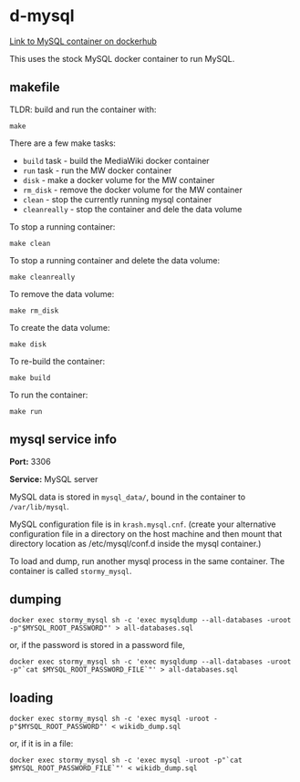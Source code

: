 # d-mysql

[Link to MySQL container on dockerhub](https://hub.docker.com/_/mysql/)

This uses the stock MySQL docker container to run MySQL.

## makefile

TLDR: build and run the container with:

```
make
```

There are a few make tasks:
* `build` task - build the MediaWiki docker container
* `run` task - run the MW docker container
* `disk` - make a docker volume for the MW container
* `rm_disk` - remove the docker volume for the MW container
* `clean` - stop the currently running mysql container
* `cleanreally` - stop the container and dele the data volume

To stop a running container:

```
make clean
```

To stop a running container and delete the data volume:

```
make cleanreally
```

To remove the data volume:

```
make rm_disk
```

To create the data volume:

```
make disk
```

To re-build the container:

```
make build
```

To run the container:

```
make run
```

## mysql service info

**Port:** 3306

**Service:** MySQL server

MySQL data is stored in `mysql_data/`, bound in the 
container to `/var/lib/mysql`.

MySQL configuration file is in `krash.mysql.cnf`.
(create your alternative configuration file in a directory on the host machine and then mount that directory location as /etc/mysql/conf.d inside the mysql container.)

To load and dump, run another mysql process in the same container.
The container is called `stormy_mysql`.

## dumping

```
docker exec stormy_mysql sh -c 'exec mysqldump --all-databases -uroot -p"$MYSQL_ROOT_PASSWORD"' > all-databases.sql
```

or, if the password is stored in a password file,

```
docker exec stormy_mysql sh -c 'exec mysqldump --all-databases -uroot -p"`cat $MYSQL_ROOT_PASSWORD_FILE`"' > all-databases.sql
```

## loading

```
docker exec stormy_mysql sh -c 'exec mysql -uroot -p"$MYSQL_ROOT_PASSWORD"' < wikidb_dump.sql
```

or, if it is in a file:

```
docker exec stormy_mysql sh -c 'exec mysql -uroot -p"`cat $MYSQL_ROOT_PASSWORD_FILE`"' < wikidb_dump.sql
```

